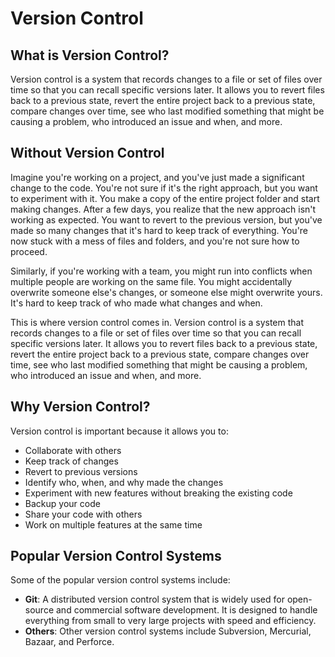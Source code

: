 # Version Control

## What is Version Control?
Version control is a system that records changes to a file or set of files over time so that you can recall specific versions later. It allows you to revert files back to a previous state, revert the entire project back to a previous state, compare changes over time, see who last modified something that might be causing a problem, who introduced an issue and when, and more.

## Without Version Control

Imagine you're working on a project, and you've just made a significant change to the code. You're not sure if it's the right approach, but you want to experiment with it. You make a copy of the entire project folder and start making changes. After a few days, you realize that the new approach isn't working as expected. You want to revert to the previous version, but you've made so many changes that it's hard to keep track of everything. You're now stuck with a mess of files and folders, and you're not sure how to proceed.

Similarly, if you're working with a team, you might run into conflicts when multiple people are working on the same file. You might accidentally overwrite someone else's changes, or someone else might overwrite yours. It's hard to keep track of who made what changes and when.

This is where version control comes in. Version control is a system that records changes to a file or set of files over time so that you can recall specific versions later. It allows you to revert files back to a previous state, revert the entire project back to a previous state, compare changes over time, see who last modified something that might be causing a problem, who introduced an issue and when, and more.


## Why Version Control?
Version control is important because it allows you to:

- Collaborate with others
- Keep track of changes
- Revert to previous versions
- Identify who, when, and why made the changes
- Experiment with new features without breaking the existing code
- Backup your code
- Share your code with others
- Work on multiple features at the same time

## Popular Version Control Systems
Some of the popular version control systems include:

- **Git**: A distributed version control system that is widely used for open-source and commercial software development. It is designed to handle everything from small to very large projects with speed and efficiency.
- **Others**: Other version control systems include Subversion, Mercurial, Bazaar, and Perforce.


